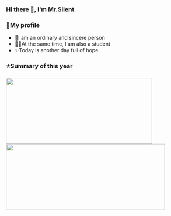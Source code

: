 ### Hi there 👋,  I'm Mr.Silent

### 🎯My profile
- 🌟I am an ordinary and sincere person
- 👨‍🎓At the same time, I am also a student
- ✨Today is another day full of hope

<!--
**Star-River-and-moonlight/Star-River-and-moonlight** is a ✨ _special_ ✨ repository because its `README.md` (this file) appears on your GitHub profile.

Here are some ideas to get you started:

- 🔭 I’m currently working on ...
- 🌱 I’m currently learning ...
- 👯 I’m looking to collaborate on ...
- 🤔 I’m looking for help with ...
- 💬 Ask me about ...
- 📫 How to reach me: ...
- 😄 Pronouns: ...
- ⚡ Fun fact: ...
-->

### ⭐Summary of this year

<a href="https://github.com/Star-River-and-moonlight">
  <img width="400em" height="180em" src="https://github-readme-stats.vercel.app/api?username=Star-River-and-moonlight&theme=buefy&show_icons=true" />
  <img width="435em" height="180em" src="https://github-readme-stats.vercel.app/api/top-langs/?username=Star-River-and-moonlight&theme=buefy&layout=compact" />
</a>
